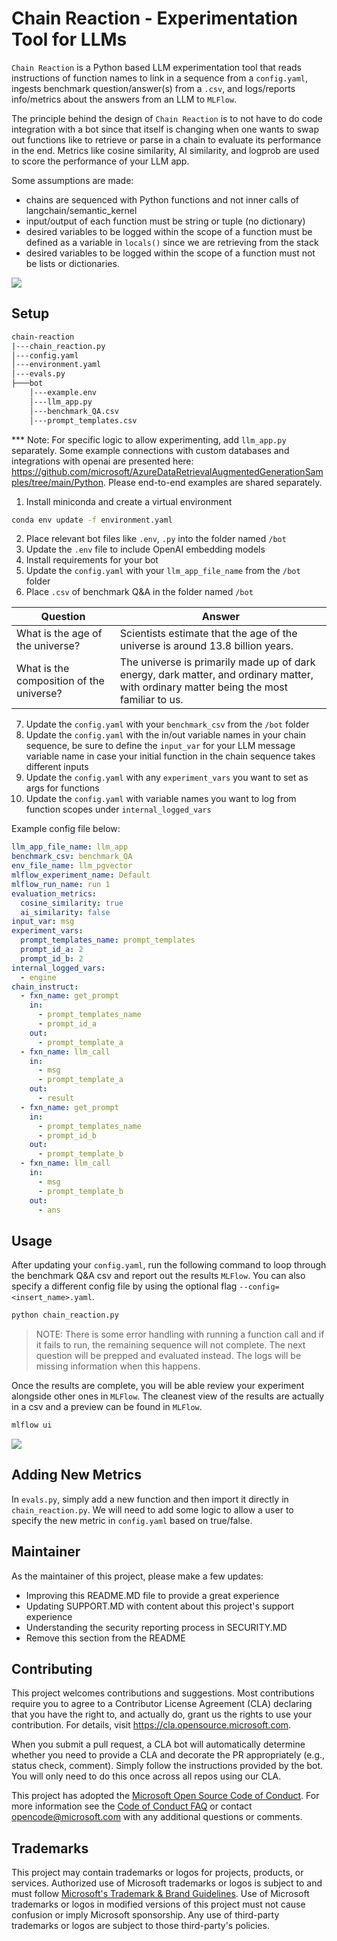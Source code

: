 # Chain Reaction - Experimentation Tool for LLMs

`Chain Reaction` is a Python based LLM experimentation tool that reads instructions of function names to link in a sequence from a `config.yaml`, ingests benchmark question/answer(s) from a `.csv`, and logs/reports info/metrics about the answers from an LLM to `MLFlow`.

The principle behind the design of `Chain Reaction` is to not have to do code integration with a bot since that itself is changing when one wants to swap out functions like to retrieve or parse in a chain to evaluate its performance in the end. Metrics like cosine similarity, AI similarity, and logprob are used to score the performance of your LLM app. 

Some assumptions are made:
- chains are sequenced with Python functions and not inner calls of langchain/semantic_kernel
- input/output of each function must be string or tuple (no dictionary)
- desired variables to be logged within the scope of a function must be defined as a variable in `locals()` since we are retrieving from the stack
- desired variables to be logged within the scope of a function must not be lists or dictionaries.

![](img/chain_reaction_design.png)

## Setup

```cmd
chain-reaction                            
|---chain_reaction.py            
│---config.yaml                  
│---environment.yaml              
│---evals.py                     
├───bot                          
    │---example.env         
    │---llm_app.py                
    │---benchmark_QA.csv         
    │---prompt_templates.csv         
```

*** Note: For specific logic to allow experimenting, add `llm_app.py` separately. Some example connections with custom databases and integrations with openai are presented here: https://github.com/microsoft/AzureDataRetrievalAugmentedGenerationSamples/tree/main/Python. Please end-to-end examples are shared separately. 

1. Install miniconda and create a virtual environment
```bash
conda env update -f environment.yaml
```
2. Place relevant bot files like `.env`, `.py` into the folder named `/bot`
3. Update the `.env` file to include OpenAI embedding models
4. Install requirements for your bot
5. Update the `config.yaml` with your `llm_app_file_name` from the `/bot` folder
6. Place `.csv` of benchmark Q&A in the folder named `/bot`

| Question      | Answer |
| ----------- | ----------- |
| What is the age of the universe? | Scientists estimate that the age of the universe is around 13.8 billion years. |
| What is the composition of the universe? | The universe is primarily made up of dark energy, dark matter, and ordinary matter, with ordinary matter being the most familiar to us. |

7. Update the `config.yaml` with your `benchmark_csv` from the `/bot` folder
8. Update the `config.yaml` with the in/out variable names in your chain sequence, be sure to define the `input_var` for your LLM message variable name in case your initial function in the chain sequence takes different inputs
9. Update the `config.yaml` with any `experiment_vars` you want to set as args for functions
10. Update the `config.yaml` with variable names you want to log from function scopes under `internal_logged_vars`

Example config file below:
```yaml
llm_app_file_name: llm_app
benchmark_csv: benchmark_QA
env_file_name: llm_pgvector
mlflow_experiment_name: Default
mlflow_run_name: run 1
evaluation_metrics:
  cosine_similarity: true
  ai_similarity: false
input_var: msg
experiment_vars:
  prompt_templates_name: prompt_templates
  prompt_id_a: 2
  prompt_id_b: 2
internal_logged_vars:
  - engine
chain_instruct:
  - fxn_name: get_prompt
    in:
      - prompt_templates_name
      - prompt_id_a
    out:
      - prompt_template_a
  - fxn_name: llm_call
    in:
      - msg
      - prompt_template_a
    out:
      - result
  - fxn_name: get_prompt
    in:
      - prompt_templates_name
      - prompt_id_b
    out:
      - prompt_template_b
  - fxn_name: llm_call
    in:
      - msg
      - prompt_template_b
    out:
      - ans
```

## Usage

After updating your `config.yaml`, run the following command to loop through the benchmark Q&A csv and report out the results `MLFlow`. You can also specify a different config file by using the optional flag `--config=<insert_name>.yaml`.

```bash
python chain_reaction.py
```

> NOTE: There is some error handling with running a function call and if it fails to run, the remaining sequence will not complete. The next question will be prepped and evaluated instead. The logs will be missing information when this happens.

Once the results are complete, you will be able review your experiment alongside other ones in `MLFlow`. The cleanest view of the results are actually in a csv and a preview can be found in `MLFlow`.

```bash
mlflow ui
```
![](img/mlflow_dashboard.png)

## Adding New Metrics

In `evals.py`, simply add a new function and then import it directly in `chain_reaction.py`. We will need to add some logic to allow a user to specify the new metric in `config.yaml` based on true/false. 

## Maintainer

As the maintainer of this project, please make a few updates:

- Improving this README.MD file to provide a great experience
- Updating SUPPORT.MD with content about this project's support experience
- Understanding the security reporting process in SECURITY.MD
- Remove this section from the README

## Contributing

This project welcomes contributions and suggestions.  Most contributions require you to agree to a
Contributor License Agreement (CLA) declaring that you have the right to, and actually do, grant us
the rights to use your contribution. For details, visit https://cla.opensource.microsoft.com.

When you submit a pull request, a CLA bot will automatically determine whether you need to provide
a CLA and decorate the PR appropriately (e.g., status check, comment). Simply follow the instructions
provided by the bot. You will only need to do this once across all repos using our CLA.

This project has adopted the [Microsoft Open Source Code of Conduct](https://opensource.microsoft.com/codeofconduct/).
For more information see the [Code of Conduct FAQ](https://opensource.microsoft.com/codeofconduct/faq/) or
contact [opencode@microsoft.com](mailto:opencode@microsoft.com) with any additional questions or comments.

## Trademarks

This project may contain trademarks or logos for projects, products, or services. Authorized use of Microsoft 
trademarks or logos is subject to and must follow 
[Microsoft's Trademark & Brand Guidelines](https://www.microsoft.com/en-us/legal/intellectualproperty/trademarks/usage/general).
Use of Microsoft trademarks or logos in modified versions of this project must not cause confusion or imply Microsoft sponsorship.
Any use of third-party trademarks or logos are subject to those third-party's policies.
